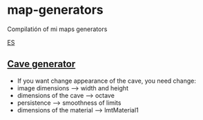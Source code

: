 # map-generators
Compilatión of mi maps generators

[ES](README_ES.md)

[Cave generator](java/cave-generator)
--------------

- If you want change appearance of the cave, you need change: 
- image dimensions --> width and height
- dimensions of the cave --> octave
- persistence --> smoothness of limits
- dimensions of the material --> lmtMaterial1
